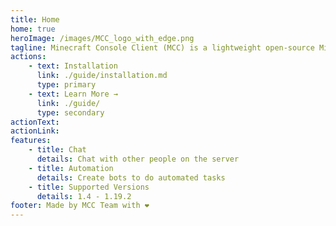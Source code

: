 ```yaml
---
title: Home
home: true
heroImage: /images/MCC_logo_with_edge.png
tagline: Minecraft Console Client (MCC) is a lightweight open-source Minecraft Java client implemented in C#
actions:
    - text: Installation
      link: ./guide/installation.md
      type: primary
    - text: Learn More →
      link: ./guide/
      type: secondary
actionText:
actionLink:
features:
    - title: Chat
      details: Chat with other people on the server
    - title: Automation
      details: Create bots to do automated tasks
    - title: Supported Versions
      details: 1.4 - 1.19.2
footer: Made by MCC Team with ❤️
---
```

